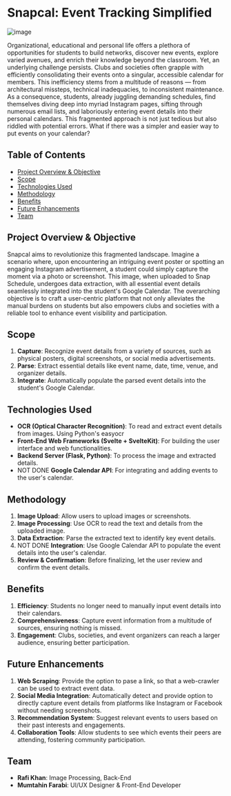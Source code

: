 # Snapcal: Event Tracking Simplified
![image](https://github.com/MFarabi619/Snapcal/assets/54924158/b3e581b9-5835-4016-8123-3584da4093a9)

Organizational, educational and personal life offers a plethora of opportunities for students to build networks, discover new events, explore varied avenues, and enrich their knowledge beyond the classroom. Yet, an underlying challenge persists. Clubs and societies often grapple with efficiently consolidating their events onto a singular, accessible calendar for members. This inefficiency stems from a multitude of reasons — from architectural missteps, technical inadequacies, to inconsistent maintenance. As a consequence, students, already juggling demanding schedules, find themselves diving deep into myriad Instagram pages, sifting through numerous email lists, and laboriously entering event details into their personal calendars. This fragmented approach is not just tedious but also riddled with potential errors. What if there was a simpler and easier way to put events on your calendar?

## Table of Contents

- [Project Overview & Objective](#project-overview-&-objective)
- [Scope](#scope)
- [Technologies Used](#technologies-used)
- [Methodology](#methodology)
- [Benefits](#benefits)
- [Future Enhancements](#future-enhancements)
- [Team](#team)

## Project Overview & Objective

Snapcal aims to revolutionize this fragmented landscape. Imagine a scenario where, upon encountering an intriguing event poster or spotting an engaging Instagram advertisement, a student could simply capture the moment via a photo or screenshot. This image, when uploaded to Snap Schedule, undergoes data extraction, with all essential event details seamlessly integrated into the student's Google Calendar. The overarching objective is to craft a user-centric platform that not only alleviates the manual burdens on students but also empowers clubs and societies with a reliable tool to enhance event visibility and participation.

## Scope

1. **Capture**: Recognize event details from a variety of sources, such as physical posters, digital screenshots, or social media advertisements.
2. **Parse**: Extract essential details like event name, date, time, venue, and organizer details.
3. **Integrate**: Automatically populate the parsed event details into the student's Google Calendar.

## Technologies Used

- **OCR (Optical Character Recognition)**: To read and extract event details from images. Using Python's easyocr
- **Front-End Web Frameworks (Svelte + SvelteKit)**: For building the user interface and web functionalities.
- **Backend Server (Flask, Python)**: To process the image and extracted details.
- NOT DONE **Google Calendar API**: For integrating and adding events to the user's calendar.

## Methodology

1. **Image Upload**: Allow users to upload images or screenshots.
2. **Image Processing**: Use OCR to read the text and details from the uploaded image.
3. **Data Extraction**: Parse the extracted text to identify key event details.
4. NOT DONE **Integration**: Use Google Calendar API to populate the event details into the user's calendar.
5. **Review & Confirmation**: Before finalizing, let the user review and confirm the event details.

## Benefits

1. **Efficiency**: Students no longer need to manually input event details into their calendars.
2. **Comprehensiveness**: Capture event information from a multitude of sources, ensuring nothing is missed.
3. **Engagement**: Clubs, societies, and event organizers can reach a larger audience, ensuring better participation.

## Future Enhancements

1. **Web Scraping**: Provide the option to pase a link, so that a web-crawler can be used to extract event data.
2. **Social Media Integration**: Automatically detect and provide option to directly capture event details from platforms like Instagram or Facebook without needing screenshots.
3. **Recommendation System**: Suggest relevant events to users based on their past interests and engagements.
4. **Collaboration Tools**: Allow students to see which events their peers are attending, fostering community participation.

## Team

- **Rafi Khan**: Image Processing, Back-End
- **Mumtahin Farabi**: UI/UX Designer & Front-End Developer
  
